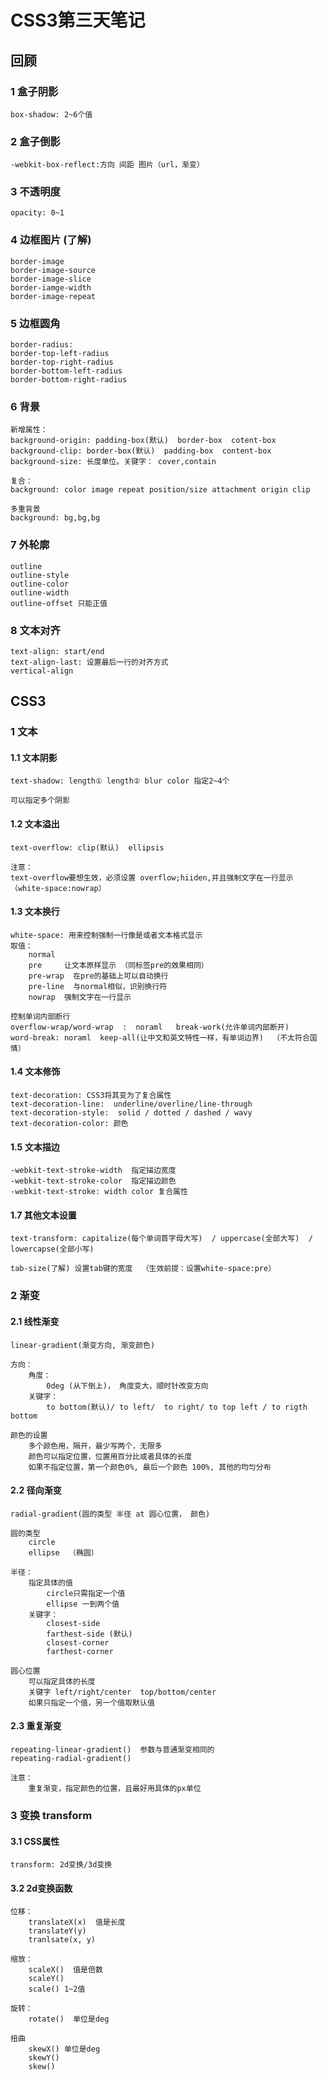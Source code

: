 # CSS3第三天笔记

## 回顾

### 1 盒子阴影

```
box-shadow: 2~6个值
```

### 2 盒子倒影

```
-webkit-box-reflect:方向 间距 图片（url，渐变）
```

### 3 不透明度

```
opacity: 0~1
```



### 4 边框图片 (了解)

```
border-image
border-image-source
border-image-slice
border-iamge-width
border-image-repeat
```



### 5 边框圆角

```
border-radius:
border-top-left-radius
border-top-right-radius
border-bottom-left-radius
border-bottom-right-radius
```



### 6 背景

```
新增属性：
background-origin: padding-box(默认)  border-box  cotent-box
background-clip: border-box(默认)  padding-box  content-box
background-size: 长度单位。关键字： cover,contain

复合：
background: color image repeat position/size attachment origin clip

多重背景
background: bg,bg,bg
```





### 7 外轮廓

```
outline
outline-style
outline-color
outline-width
outline-offset 只能正值
```



### 8 文本对齐

```
text-align: start/end
text-align-last: 设置最后一行的对齐方式
vertical-align
```













## CSS3

### 1 文本

#### 1.1 文本阴影

```
text-shadow: length① length② blur color 指定2~4个

可以指定多个阴影
```

#### 1.2 文本溢出 

```
text-overflow: clip(默认)  ellipsis

注意：
text-overflow要想生效，必须设置 overflow;hiiden,并且强制文字在一行显示（white-space:nowrap）
```

#### 1.3 文本换行

```
white-space: 用来控制强制一行像是或者文本格式显示
取值：
	normal
	pre		让文本原样显示 （同标签pre的效果相同）
	pre-wrap  在pre的基础上可以自动换行
	pre-line  与normal相似，识别换行符
	nowrap  强制文字在一行显示
```

```
控制单词内部断行
overflow-wrap/word-wrap  :  noraml   break-work(允许单词内部断开)
word-break: noraml  keep-all(让中文和英文特性一样，有单词边界)  （不太符合国情）
```

#### 1.4 文本修饰

```
text-decoration: CSS3将其变为了复合属性
text-decoration-line:  underline/overline/line-through
text-decoration-style:  solid / dotted / dashed / wavy
text-decoration-color: 颜色
```

#### 1.5 文本描边

```
-webkit-text-stroke-width  指定描边宽度
-webkit-text-stroke-color  指定描边颜色
-webkit-text-stroke: width color 复合属性
```



#### 1.7 其他文本设置

```
text-transform: capitalize(每个单词首字母大写)  / uppercase(全部大写)  / lowercapse(全部小写)
```

```
tab-size(了解) 设置tab键的宽度  （生效前提：设置white-space:pre）
```





### 2 渐变

#### 2.1 线性渐变

```
linear-gradient(渐变方向, 渐变颜色)
```

```
方向：
	角度：
		0deg (从下倒上)， 角度变大，顺时针改变方向
	关键字：
		to bottom(默认)/ to left/  to right/ to top left / to rigth bottom
		
颜色的设置
	多个颜色用，隔开，最少写两个，无限多
	颜色可以指定位置，位置用百分比或者具体的长度
	如果不指定位置，第一个颜色0%, 最后一个颜色 100%, 其他的均匀分布
```

#### 2.2 径向渐变

```
radial-gradient(圆的类型 半径 at 圆心位置， 颜色)
```

```
圆的类型
	circle
	ellipse  （椭圆）

半径：
	指定具体的值
		circle只需指定一个值
		ellipse 一到两个值
	关键字：
		closest-side
		farthest-side (默认)
		closest-corner
		farthest-corner
		
圆心位置
	可以指定具体的长度
	关键字 left/right/center  top/bottom/center
	如果只指定一个值，另一个值取默认值
```



#### 2.3 重复渐变

```
repeating-linear-gradient()  参数与普通渐变相同的
repeating-radial-gradient()  

注意：
	重复渐变，指定颜色的位置，且最好用具体的px单位
```



### 3 变换 transform

#### 3.1 CSS属性

```
transform: 2d变换/3d变换
```



#### 3.2 2d变换函数

```
位移：
	translateX(x)  值是长度
	translateY(y)
	tranlsate(x, y)
	
缩放：
	scaleX()  值是倍数
	scaleY()
	scale() 1~2值

旋转：
	rotate()  单位是deg
	
扭曲
	skewX()	单位是deg
	skewY()
	skew()
```












